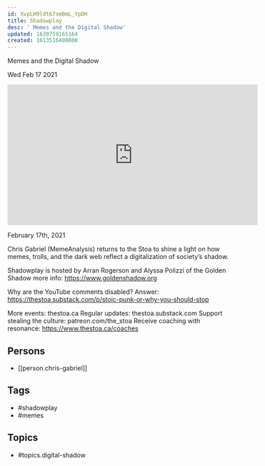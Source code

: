 ```yaml
---
id: XvpLH9ldt67smBmL_YpDH
title: Shadowplay
desc: ' Memes and the Digital Shadow'
updated: 1639759165164
created: 1613516400000
---
```



 Memes and the Digital Shadow

Wed Feb 17 2021

<iframe width="560" height="315" src="https://www.youtube.com/embed/i0KF_7D4urM" title="Shadowplay: Memes and the Digital Shadow w/ Chris Gabriel (MemeAnalysis)" frameborder="0" allow="accelerometer; autoplay; clipboard-write; encrypted-media; gyroscope; picture-in-picture" allowfullscreen ></iframe>

February 17th, 2021

Chris Gabriel (MemeAnalysis) returns to the Stoa to shine a light on how memes, trolls, and the dark web reflect a digitalization of society’s shadow.

Shadowplay is hosted by Arran Rogerson and Alyssa Polizzi of the Golden Shadow more info: https://www.goldenshadow.org

Why are the YouTube comments disabled? Answer: https://thestoa.substack.com/p/stoic-punk-or-why-you-should-stop

More events: thestoa.ca
Regular updates: thestoa.substack.com
Support stealing the culture: patreon.com/the_stoa
Receive coaching with resonance: https://www.thestoa.ca/coaches

## Persons

- [[person.chris-gabriel]]

## Tags

- #shadowplay
- #memes

## Topics

- #topics.digital-shadow

